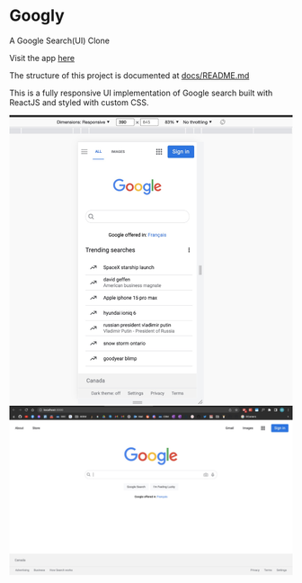 # Googly

A Google Search(UI) Clone

Visit the app [here](https://googly-lovat.vercel.app/)

The structure of  this project is documented at [docs/README.md](./docs/README.md)

This is a fully responsive UI implementation of Google search built with ReactJS and styled with custom CSS.

![mobile](docs/progress/mobile_home.jpg) 
![desktop](docs/progress/desktop_home.jpg) 

